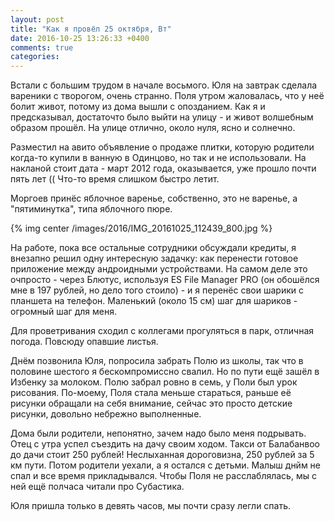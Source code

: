 ```yaml
---
layout: post
title: "Как я провёл 25 октября, Вт"
date: 2016-10-25 13:26:33 +0400
comments: true
categories: 
---
```

Встали с большим трудом в начале восьмого. Юля на завтрак сделала вареники с творогом, очень странно. Поля утром жаловалась, что у неё болит живот, потому из дома вышли с опозданием. Как я и предсказывал, достаточто было выйти на улицу - и живот волшебным образом прошёл. На улице отлично, около нуля, ясно и солнечно.

Разместил на авито объявление о продаже плитки, которую родители когда-то купили в ванную в Одинцово, но так и не использовали. На накланой стоит дата - март 2012 года, оказывается, уже прошло почти пять лет (( Что-то время слишком быстро летит.

Моргоев принёс яблочное варенье, собственно, это не варенье, а "пятиминутка", типа яблочного пюре.

{% img center /images/2016/IMG_20161025_112439_800.jpg %}

На работе, пока все остальные сотрудники обсуждали кредиты, я внезапно решил одну интересную задачку: как перенести готовое приложение между андроидными устройствами. На самом деле это очпросто - через Блютус, используя ES File Manager PRO (он обошёлся мне в 197 рублей, но дело того стоило) - и я перенёс свои шарики с планшета на телефон. Маленький (около 15 см) шаг для шариков  - огромный шаг для меня.

Для проветривания сходил с коллегами прогуляться в парк, отличная погода. Повсюду опавшие листья.

Днём позвонила Юля, попросила забрать Полю из школы, так что в половине шестого я бескомпромиссно свалил. Но по пути ещё зашёл в Избенку за молоком. Полю забрал ровно в семь, у Поли был урок рисования. По-моему, Поля стала меньше стараться, раньше её рисунки обращали на себя внимание, сейчас это просто детские рисунки, довольно небрежно выполненные.

Дома были родители, непонятно, зачем надо было меня подрывать. Отец с утра успел съездить на дачу своим ходом. Такси от Балабанвоо до дачи стоит 250 рублей! Неслыханная дороговизна, 250 рублей за 5 км пути. Потом родители уехали, а я остался с детьми. Малыш днйм не спал и все время прикладывался. Чтобы Поля не расслаблялась, мы с ней ещё полчаса читали про Субастика.

Юля пришла только в девять часов, мы почти сразу легли спать.